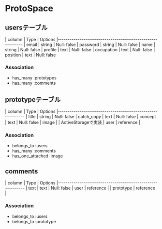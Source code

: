 # ProtoSpace 


## usersテーブル
| column     | Type    | Options
|------------------------------------------------------------
| email      | string  | Null: false
| password   | string  | Null: false
| name       | string  | Null: false
| profile    | text    | Null: false
| occupation | text    | Null: false
| position   | text    | Null: false

### Association
- has_many :prototypes
- has_many :comments


## prototypeテーブル
| column     | Type      | Options
|-------------------------------------------------------------
| title      | string    | Null: false
| catch_copy | text      | Null: false
| concept    | text      | Null: false
| image      |           | ActiveStorageで実装
| user       | reference | 

### Association
- belongs_to :users
- has_many   :comments
- has_one_attached :image


## comments
| column     | Type      | Options
|-------------------------------------------------------------
| text       | text      | Null: false
| user       | reference |
| prototype  | reference | 

### Association
- belongs_to :users
- belongs_to :prototype
